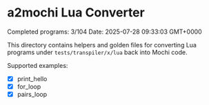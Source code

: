 # a2mochi Lua Converter

Completed programs: 3/104
Date: 2025-07-28 09:33:03 GMT+0000

This directory contains helpers and golden files for converting Lua programs
under `tests/transpiler/x/lua` back into Mochi code.

Supported examples:
- [x] print_hello
- [x] for_loop
- [x] pairs_loop
